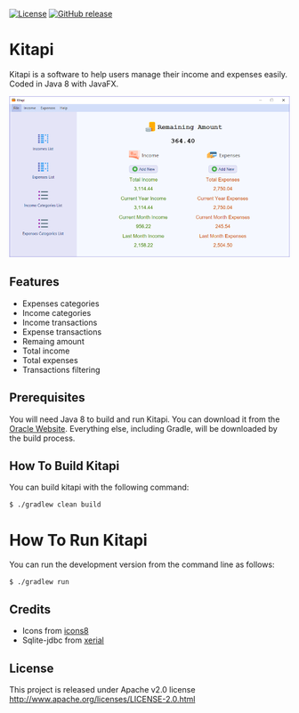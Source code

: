 [![License](https://img.shields.io/badge/License-Apache%202.0-blue.svg)](https://opensource.org/licenses/Apache-2.0)
[![GitHub release](https://img.shields.io/github/release/kalodiodev/kitapi.svg)](https://github.com/kalodiodev/kitapi/releases/latest)

# Kitapi

Kitapi is a software to help users manage their income and expenses easily. Coded in Java 8 with JavaFX.

[![Kitapi](./assets/Kitapi.png)]()

## Features
- Expenses categories
- Income categories
- Income transactions
- Expense transactions
- Remaing amount
- Total income
- Total expenses
- Transactions filtering


## Prerequisites

You will need Java 8 to build and run Kitapi.  You can download it from the [Oracle Website](http://www.oracle.com/technetwork/java/javase/downloads/index.html).  Everything else, including Gradle, will be downloaded by the build process.

## How To Build Kitapi

You can build kitapi with the following command:
~~~
$ ./gradlew clean build
~~~

# How To Run Kitapi

You can run the development version from the command line as follows:
~~~
$ ./gradlew run
~~~

## Credits
- Icons from [icons8](https://icons8.com)
- Sqlite-jdbc from [xerial](https://github.com/xerial/sqlite-jdbc)

## License
This project is released under Apache v2.0 license http://www.apache.org/licenses/LICENSE-2.0.html